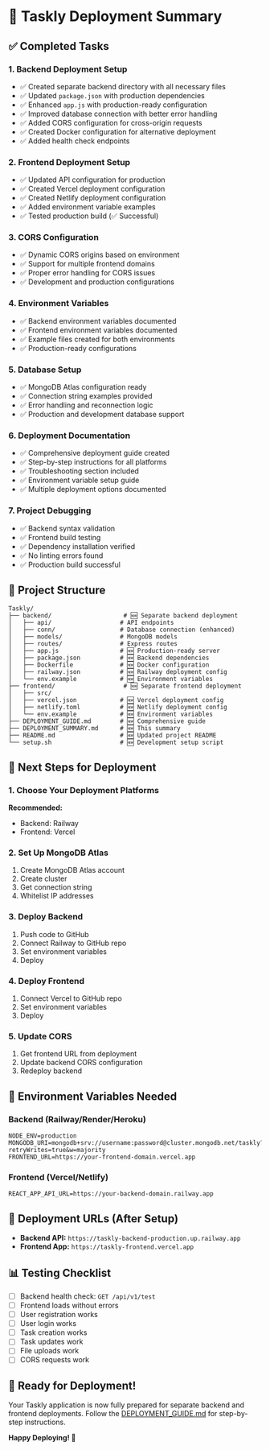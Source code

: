 # 🚀 Taskly Deployment Summary

## ✅ Completed Tasks

### 1. Backend Deployment Setup
- ✅ Created separate backend directory with all necessary files
- ✅ Updated `package.json` with production dependencies
- ✅ Enhanced `app.js` with production-ready configuration
- ✅ Improved database connection with better error handling
- ✅ Added CORS configuration for cross-origin requests
- ✅ Created Docker configuration for alternative deployment
- ✅ Added health check endpoints

### 2. Frontend Deployment Setup
- ✅ Updated API configuration for production
- ✅ Created Vercel deployment configuration
- ✅ Created Netlify deployment configuration
- ✅ Added environment variable examples
- ✅ Tested production build (✅ Successful)

### 3. CORS Configuration
- ✅ Dynamic CORS origins based on environment
- ✅ Support for multiple frontend domains
- ✅ Proper error handling for CORS issues
- ✅ Development and production configurations

### 4. Environment Variables
- ✅ Backend environment variables documented
- ✅ Frontend environment variables documented
- ✅ Example files created for both environments
- ✅ Production-ready configurations

### 5. Database Setup
- ✅ MongoDB Atlas configuration ready
- ✅ Connection string examples provided
- ✅ Error handling and reconnection logic
- ✅ Production and development database support

### 6. Deployment Documentation
- ✅ Comprehensive deployment guide created
- ✅ Step-by-step instructions for all platforms
- ✅ Troubleshooting section included
- ✅ Environment variable setup guide
- ✅ Multiple deployment options documented

### 7. Project Debugging
- ✅ Backend syntax validation
- ✅ Frontend build testing
- ✅ Dependency installation verified
- ✅ No linting errors found
- ✅ Production build successful

## 📁 Project Structure

```
Taskly/
├── backend/                    # 🆕 Separate backend deployment
│   ├── api/                   # API endpoints
│   ├── conn/                  # Database connection (enhanced)
│   ├── models/                # MongoDB models
│   ├── routes/                # Express routes
│   ├── app.js                 # 🆕 Production-ready server
│   ├── package.json           # 🆕 Backend dependencies
│   ├── Dockerfile             # 🆕 Docker configuration
│   ├── railway.json           # 🆕 Railway deployment config
│   └── env.example            # 🆕 Environment variables
├── frontend/                   # 🆕 Separate frontend deployment
│   ├── src/
│   ├── vercel.json            # 🆕 Vercel deployment config
│   ├── netlify.toml           # 🆕 Netlify deployment config
│   └── env.example            # 🆕 Environment variables
├── DEPLOYMENT_GUIDE.md        # 🆕 Comprehensive guide
├── DEPLOYMENT_SUMMARY.md      # 🆕 This summary
├── README.md                  # 🆕 Updated project README
└── setup.sh                   # 🆕 Development setup script
```

## 🎯 Next Steps for Deployment

### 1. Choose Your Deployment Platforms
**Recommended:**
- Backend: Railway
- Frontend: Vercel

### 2. Set Up MongoDB Atlas
1. Create MongoDB Atlas account
2. Create cluster
3. Get connection string
4. Whitelist IP addresses

### 3. Deploy Backend
1. Push code to GitHub
2. Connect Railway to GitHub repo
3. Set environment variables
4. Deploy

### 4. Deploy Frontend
1. Connect Vercel to GitHub repo
2. Set environment variables
3. Deploy

### 5. Update CORS
1. Get frontend URL from deployment
2. Update backend CORS configuration
3. Redeploy backend

## 🔧 Environment Variables Needed

### Backend (Railway/Render/Heroku)
```env
NODE_ENV=production
MONGODB_URI=mongodb+srv://username:password@cluster.mongodb.net/taskly?retryWrites=true&w=majority
FRONTEND_URL=https://your-frontend-domain.vercel.app
```

### Frontend (Vercel/Netlify)
```env
REACT_APP_API_URL=https://your-backend-domain.railway.app
```

## 🚀 Deployment URLs (After Setup)

- **Backend API:** `https://taskly-backend-production.up.railway.app`
- **Frontend App:** `https://taskly-frontend.vercel.app`

## 📊 Testing Checklist

- [ ] Backend health check: `GET /api/v1/test`
- [ ] Frontend loads without errors
- [ ] User registration works
- [ ] User login works
- [ ] Task creation works
- [ ] Task updates work
- [ ] File uploads work
- [ ] CORS requests work

## 🎉 Ready for Deployment!

Your Taskly application is now fully prepared for separate backend and frontend deployments. Follow the [DEPLOYMENT_GUIDE.md](./DEPLOYMENT_GUIDE.md) for step-by-step instructions.

**Happy Deploying! 🚀**
